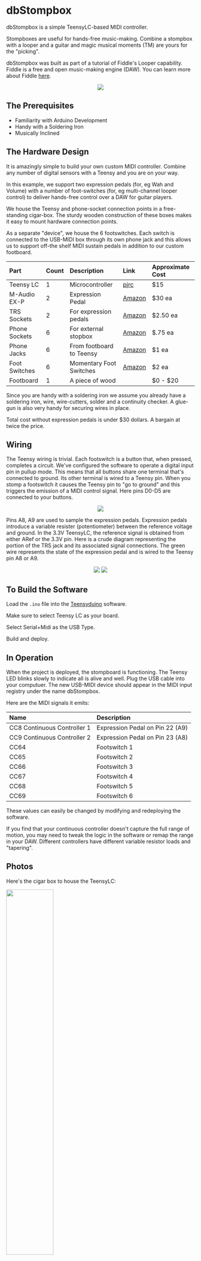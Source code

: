# dbStompbox

dbStompbox is a simple TeensyLC-based MIDI controller.

Stompboxes are useful for hands-free music-making. Combine a stompbox
with a looper and a guitar and magic musical moments (TM) are
yours for the "picking".

dbStompbox was built as part of a tutorial of Fiddle's Looper capability.
Fiddle is a free and open music-making engine (DAW).  You can learn more
about Fiddle [here](https://cannerycoders.com/#Fiddle).

<center>
<img src="./images/overview.png">
</center>

## The Prerequisites

* Familiarity with Arduino Development
* Handy with a Soldering Iron
* Musically Inclined

## The Hardware Design

It is amazingly simple to build your own custom MIDI controller.  Combine
any number of digital sensors with a Teensy and you are on your way. 

In this example, we support two expression pedals (for, eg Wah and Volume) 
with a number of foot-switches (for, eg multi-channel looper control)
to deliver hands-free control over a DAW for guitar players.

We house the Teensy and phone-socket connection points in a free-standing
cigar-box.  The sturdy wooden construction of these boxes makes it easy to 
mount hardware connection points.

As a separate "device", we house the 6 footswitches.  Each switch is
connected to the USB-MIDI box through its own phone jack and this allows us
to support off-the shelf MIDI sustain pedals in addition to our custom 
footboard.

| Part          | Count | Description              | Link                                              | Approximate Cost |
| :------------ | :---- | :----------------------- | :------------------------------------------------ | :--------------- |
| Teensy LC     | 1     | Microcontroller          | [pjrc](https://www.pjrc.com/teensy/teensyLC.html) | $15              |
| M-Audio EX-P  | 2     | Expression Pedal         | [Amazon](https://www.amazon.com/dp/B000NLRWEI)    | $30 ea           |
| TRS Sockets   | 2     | For expression pedals    | [Amazon](https://www.amazon.com/dp/B079K74SC4)    | $2.50 ea         |
| Phone Sockets | 6     | For external stopbox     | [Amazon](https://www.amazon.com/dp/B07FB944VD)    | $.75 ea          |
| Phone Jacks   | 6     | From footboard to Teensy | [Amazon](https://www.amazon.com/dp/B07JP82FFX)    | $1 ea            |
| Foot Switches | 6     | Momentary Foot Switches  | [Amazon](https://www.amazon.com/dp/B08TBTWDYV)    | $2 ea            |
| Footboard     | 1     | A piece of wood          |                                                   | $0 - $20            |

Since you are handy with a soldering iron we assume you already have a 
soldering iron, wire, wire-cutters, solder and a continuity checker. A glue-gun
is also very handy for securing wires in place.

Total cost without expression pedals is under $30 dollars. A bargain at twice
the price.

## Wiring

The Teensy wiring is trivial.  Each footswitch is a button that, when pressed,
completes a circuit. We've configured the software to operate a digital input
pin in pullup mode. This means that all buttons share one terminal that's 
connected to ground. Its other terminal is wired to a Teensy pin.  When you 
stomp a footswitch it causes the Teensy pin to "go to ground" and this triggers
the emission of a MIDI control signal.  Here pins D0-D5 are connected 
to your buttons.

<center>
<img src="./images/teensyPins.png">
</center>

Pins A8, A9 are used to sample the expression pedals.  Expression pedals
introduce a variable resister (potentiometer) between the reference voltage
and ground.  In the 3.3V TeensyLC, the reference signal is obtained from either
ARef or the 3.3V pin.  Here is a crude diagram representing the portion of
the TRS jack and its associated signal connections.  The green wire represents
the state of the expression pedal and is wired to the Teensy pin A8 or A9.

<center>
<img src="./images/trsWiring.png">
<img src="./images/trsWiring2.png">
</center>

## To Build the Software

Load the `.ino` file into the [Teensyduino](https://www.pjrc.com/teensy/td_download.html) 
software.

Make sure to select Teensy LC as your board.

Select Serial+Midi as the USB Type.

Build and deploy.

## In Operation

When the project is deployed, the stompboard is functioning. The Teensy LED
blinks slowly to indicate all is alive and well. Plug the USB cable into 
your computuer. The new USB-MIDI device should appear in the MIDI input
registry under the name dbStompbox.

Here are the MIDI signals it emits:

|Name|Description|
|:---|:--        |
|CC8 Continuous Controller 1| Expression Pedal on Pin 22 (A9)|
|CC9 Continuous Controller 2| Expression Pedal on Pin 23 (A8)|
|CC64 | Footswitch 1 |
|CC65 | Footswitch 2 |
|CC66 | Footswitch 3 |
|CC67 | Footswitch 4 |
|CC68 | Footswitch 5 |
|CC69 | Footswitch 6 |

These values can easily be changed by modifying and redeploying the software.

If you find that your continuous controller doesn't capture the full range of
motion, you may need to tweak the logic in the software or remap the range
in your DAW. Different controllers have different variable resistor loads 
and "tapering".

## Photos

Here's the cigar box to house the TeensyLC:

<img src="./images/dbCigarBox.jpg" style="width:50%">

Here's the Teensy wired and in place. The back, bottom-left
is the USB wire that powers and connects the Teensy to your
computer.  Phone jacks connect on the top of the box.

<img src="./images/dbStompBox.jpg" style="width:50%">

And now it's ready for action.  

<img src="./images/dbStompBoxClose.jpg" style="width:500px">

Here's the footboard:

<img src="./images/dbStompBoard.jpg" style="width:500px">

And the whole setup, complete with off-the-shelf expression pedals:

<img src="./images/dbStompAction.jpg" style="width:500px">
